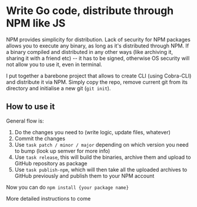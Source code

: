 # Write Go code, distribute through NPM like JS

NPM provides simplicity for distribution. Lack of security for NPM packages allows you to execute any binary, as long as it's distributed through NPM.
If a binary compiled and distributed in any other ways (like archiving it, sharing it with a friend etc) -- it has to be signed, otherwise OS security will not allow you to use it, even in terminal.

I put together a barebone project that allows to create CLI (using Cobra-CLI) and distribute it via NPM.
Simply copy the repo, remove current git from its directory and initialise a new git (`git init`).

## How to use it

General flow is:

1. Do the changes you need to (write logic, update files, whatever)
2. Commit the changes
3. Use `task patch / minor / major` depending on which version you need to bump (look up semver for more info)
4. Use `task release`, this will build the binaries, archive them and upload to GitHub repository as package
5. Use `task publish-npm`, which will then take all the uploaded archives to GitHub previously and publish them to your NPM account

Now you can do `npm install {your package name}`

More detailed instructions to come
